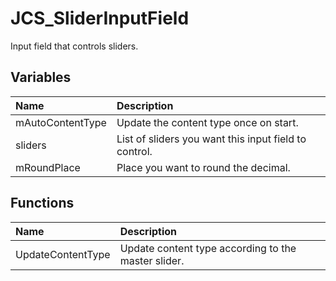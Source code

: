 # JCS_SliderInputField

Input field that controls sliders.

## Variables

| Name             | Description                                           |
|:-----------------|:------------------------------------------------------|
| mAutoContentType | Update the content type once on start.                |
| sliders          | List of sliders you want this input field to control. |
| mRoundPlace      | Place you want to round the decimal.                  |

## Functions

| Name              | Description                                           |
|:------------------|:------------------------------------------------------|
| UpdateContentType | Update content type according to the master slider.   |
